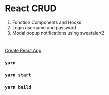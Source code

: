# React CRUD

1. Function Components and Hooks
2. Login username and password
3. Modal popup notifications using sweetalert2

# 

[Create React App](https://github.com/facebook/create-react-app)

### `yarn`

### `yarn start`

### `yarn build`